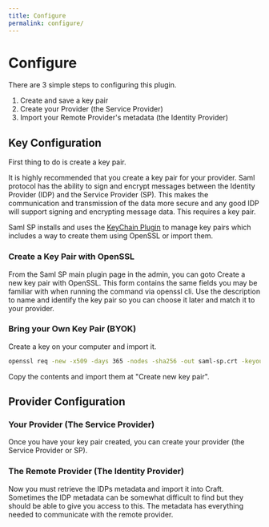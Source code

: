 ```yaml
---
title: Configure
permalink: configure/
---
```


# Configure

There are 3 simple steps to configuring this plugin.
1. Create and save a key pair
2. Create your Provider (the Service Provider)
3. Import your Remote Provider's metadata (the Identity Provider) 

## Key Configuration

First thing to do is create a key pair.

It is highly recommended that you create a key pair for your provider. 
Saml protocol has the ability to sign and encrypt messages between the 
Identity Provider (IDP) and the Service Provider (SP). This makes the 
communication and transmission of the data more secure and any good IDP
will support signing and encrypting message data. This requires a key pair. 


Saml SP installs and uses the [KeyChain Plugin](https://github.com/flipboxfactory/keychain)
to manage key pairs which includes a way to create them using OpenSSL or 
import them. 

### Create a Key Pair with OpenSSL
From the Saml SP main plugin page in the admin, you can goto Create 
a new key pair with OpenSSL. This form contains the same fields you 
may be familiar with when running the command via openssl cli. Use 
the description to name and identify the key pair so you can 
choose it later and match it to your provider.  

### Bring your Own Key Pair (BYOK)
Create a key on your computer and import it. 

```bash
openssl req -new -x509 -days 365 -nodes -sha256 -out saml-sp.crt -keyout saml-sp.pem
```

Copy the contents and import them at "Create new key pair".

## Provider Configuration

### Your Provider (The Service Provider)
Once you have your key pair created, you can create your 
provider (the Service Provider or SP).

### The Remote Provider (The Identity Provider)
Now you must retrieve the IDPs metadata and import it into Craft. Sometimes
the IDP metadata can be somewhat difficult to find but they should be able
to give you access to this. The metadata has everything needed to communicate 
with the remote provider.
